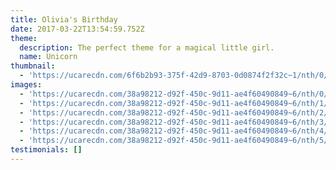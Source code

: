 ```yaml
---
title: Olivia's Birthday
date: 2017-03-22T13:54:59.752Z
theme:
  description: The perfect theme for a magical little girl.
  name: Unicorn
thumbnail:
  - 'https://ucarecdn.com/6f6b2b93-375f-42d9-8703-0d0874f2f32c~1/nth/0/'
images:
  - 'https://ucarecdn.com/38a98212-d92f-450c-9d11-ae4f60490849~6/nth/0/'
  - 'https://ucarecdn.com/38a98212-d92f-450c-9d11-ae4f60490849~6/nth/1/'
  - 'https://ucarecdn.com/38a98212-d92f-450c-9d11-ae4f60490849~6/nth/2/'
  - 'https://ucarecdn.com/38a98212-d92f-450c-9d11-ae4f60490849~6/nth/3/'
  - 'https://ucarecdn.com/38a98212-d92f-450c-9d11-ae4f60490849~6/nth/4/'
  - 'https://ucarecdn.com/38a98212-d92f-450c-9d11-ae4f60490849~6/nth/5/'
testimonials: []
---
```


